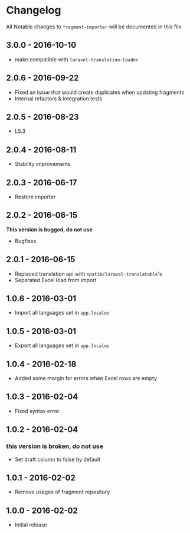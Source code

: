 # Changelog

All Notable changes to `fragment-importer` will be documented in this file

## 3.0.0 - 2016-10-10
- make compatible with `laravel-translation-loader`

## 2.0.6 - 2016-09-22
- Fixed an issue that would create duplicates when updating fragments 
- Internal refactors & integration tests

## 2.0.5 - 2016-08-23
- L5.3

## 2.0.4 - 2016-08-11
- Stability improvements

## 2.0.3 - 2016-06-17

- Restore importer

## 2.0.2 - 2016-06-15

**This version is bugged, do not use**

- Bugfixes

## 2.0.1 - 2016-06-15

- Replaced translation api with `spatie/laravel-translatable`'s
- Separated Excel load from import

## 1.0.6 - 2016-03-01

- Import all languages set in `app.locales`

## 1.0.5 - 2016-03-01

- Export all languages set in `app.locales`

## 1.0.4 - 2016-02-18

- Added some margin for errors when Excel rows are empty


## 1.0.3 - 2016-02-04

- Fixed syntax error

## 1.0.2 - 2016-02-04

### this version is broken, do not use

- Set draft column to false by default

## 1.0.1 - 2016-02-02

- Remove usages of fragment repository

## 1.0.0 - 2016-02-02

- Initial release
